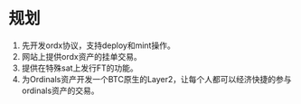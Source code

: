 规划
============


1. 先开发ordx协议，支持deploy和mint操作。  
2. 网站上提供ordx资产的挂单交易。    
3. 提供在特殊sat上发行FT的功能。  
4. 为Ordinals资产开发一个BTC原生的Layer2，让每个人都可以经济快捷的参与ordinals资产的交易。    

